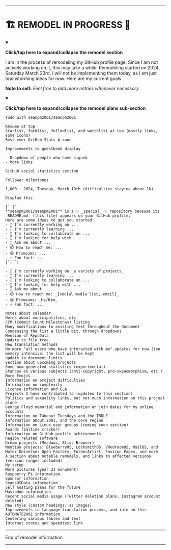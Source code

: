 ***

# 🏗️ REMODEL IN PROGRESS 🚧️

<details open><summary><p><b>Click/tap here to expand/collapse the remodel section</b></p></summary>

I am in the process of remodeling my GitHub profile page. Since I am not actively working on it, this may take a while. Remodeling started on 2024, Saturday March 23rd. I will not be implementing them today, as I am just brainstorming ideas for now. Here are my current goals

**Note to self:** _Feel free to add more entries whenever necessary_

<details open><summary><p><b>Click/tap here to expand/collapse the remodel plans sub-section</b></p></summary>

```
todo with seanpm2001/seanpm2001

Résumé at top
Starlist, forklist, followlist, and watchlist at top (mostly links, some icons)
Best ever GitHub Stats A runs

Improvements to guestbook display

- Dropdown of people who have signed
- More links

GitHub social statistics section

Follower milestones

1,000 - 2024, Tuesday, March 19th (difficulties staying above 1k)

Display this

|``|`
**seanpm2001/seanpm2001** is a ✨ _special_ ✨ repository because its `README.md` (this file) appears on your GitHub profile.
Here are some ideas to get you started:
- 🔭 I’m currently working on ...
- 🌱 I’m currently learning ...
- 👯 I’m looking to collaborate on ...
- 🤔 I’m looking for help with ...
- 💬 Ask me about ...
- 📫 How to reach me: ...
- 😄 Pronouns: ...
- ⚡ Fun fact: ...
|`|``|

- 🔭 I’m currently working on _a variety of projects_
- 🌱 I’m currently learning ...
- 👯 I’m looking to collaborate on ...
- 🤔 I’m looking for help with ...
- 💬 Ask me about ...
- 📫 How to reach me: _[social media list, email]_
- 😄 Pronouns: _He/Him_
- ⚡ Fun fact: ...

Notes about calendar
Notes about municipalities, etc
CCM (Commit Count Milestones) listing
Many modifications to existing text throughout the document
Condensing the list a little bit, through dropdowns
Mention of RepoData
Update to file tree
New translation methods
No more "all users who have interacted with me" updates for now (too memory intensive) the list will be kept
Update to document limits
Section about upcoming projects
Some new generated statistics (experimental)
Stances on various subjects (anti-Copyright, pro-skeuomorphism, etc.)
More Emojis
Information on project difficulties
Information on complexity
License information and CLA
Projects I have contributed to (updates to this section)
Politics and sexuality links, but not much information on this project alone
George Floyd memorial and information on join dates for my online accounts
Information on Takeout Tuesdays and the TRDLF
Information about 2001, and the core region
Information on Linux user groups (coming soon section)
Awards (Saltine cracker)
Information on GitHub profile achievements
Region related software
Dream projects (Meadows, Bliss Browser)
Mention projects: BlueberryOS, LocksmithOS, VRedroomOS, MailOS, and Motor Universe: Open Factory, FolderArtist, Favicon Pages, and more
A section about notable remodels, and links to affected versions (version ranges included)
My setup
More pictures (year 23 monument)
Raspberry Pi information
Sponsor information
SeansOSData information
Self hosting plans for the future
Mastodon information
Recent social media usage (Twitter deletion plans, Instagram account deleted)
New style (custom headings, as images)
Improvements to language translation process, and info on this
AUTOMATE2001 information
Centering various tables and text
Internet status and speedtest link
```

</details>

---

End of remodel information

</details>

***
